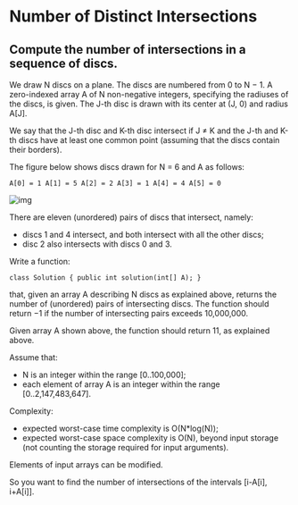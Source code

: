 # Number of Distinct Intersections
## Compute the number of intersections in a sequence of discs.

We draw N discs on a plane. The discs are numbered from 0 to N − 1. A zero-indexed array A of N non-negative integers, specifying the radiuses of the discs, is given. The J-th disc is drawn with its center at (J, 0) and radius A[J].

We say that the J-th disc and K-th disc intersect if J ≠ K and the J-th and K-th discs have at least one common point (assuming that the discs contain their borders).

The figure below shows discs drawn for N = 6 and A as follows:

```A[0] = 1 A[1] = 5 A[2] = 2 A[3] = 1 A[4] = 4 A[5] = 0```

![img](https://github.com/marshmallowoverlord/CodingPractice/blob/master/CodingPractice/Codility/06_Sorting/NumberOfDiscIntersections/Intersect.png)

There are eleven (unordered) pairs of discs that intersect, namely:
*	discs 1 and 4 intersect, and both intersect with all the other discs;
*	disc 2 also intersects with discs 0 and 3.

Write a function:

```class Solution { public int solution(int[] A); }```

that, given an array A describing N discs as explained above, returns the number of (unordered) pairs of intersecting discs. The function should return −1 if the number of intersecting pairs exceeds 10,000,000.

Given array A shown above, the function should return 11, as explained above.

Assume that:
*	N is an integer within the range [0..100,000];
*	each element of array A is an integer within the range [0..2,147,483,647].

Complexity:
*	expected worst-case time complexity is O(N*log(N));
*	expected worst-case space complexity is O(N), beyond input storage (not counting the storage required for input arguments).

Elements of input arrays can be modified.

So you want to find the number of intersections of the intervals [i-A[i], i+A[i]].
